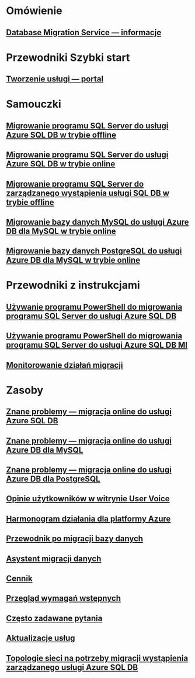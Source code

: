 # Omówienie
## [Database Migration Service — informacje](dms-overview.md)

# Przewodniki Szybki start
## [Tworzenie usługi — portal](quickstart-create-data-migration-service-portal.md)

# Samouczki
## [Migrowanie programu SQL Server do usługi Azure SQL DB w trybie offline](tutorial-sql-server-to-azure-sql.md)
## [Migrowanie programu SQL Server do usługi Azure SQL DB w trybie online](tutorial-sql-server-azure-sql-online.md)
## [Migrowanie programu SQL Server do zarządzanego wystąpienia usługi SQL DB w trybie offline](tutorial-sql-server-to-managed-instance.md)
## [Migrowanie bazy danych MySQL do usługi Azure DB dla MySQL w trybie online](tutorial-mysql-azure-mysql-online.md)
## [Migrowanie bazy danych PostgreSQL do usługi Azure DB dla MySQL w trybie online](tutorial-postgresql-azure-postgresql-online.md)

# Przewodniki z instrukcjami
## [Używanie programu PowerShell do migrowania programu SQL Server do usługi Azure SQL DB](howto-sql-server-to-azure-sql-powershell.md)
## [Używanie programu PowerShell do migrowania programu SQL Server do usługi Azure SQL DB MI](howto-sql-server-to-azure-sql-mi-powershell.md)
## [Monitorowanie działań migracji](how-to-monitor-migration-activity.md)

# Zasoby
## [Znane problemy — migracja online do usługi Azure SQL DB](known-issues-azure-sql-online.md)
## [Znane problemy — migracja online do usługi Azure DB dla MySQL](known-issues-azure-mysql-online.md)
## [Znane problemy — migracja online do usługi Azure DB dla PostgreSQL](known-issues-azure-postgresql-online.md)
## [Opinie użytkowników w witrynie User Voice](https://feedback.azure.com/forums/906100-azure-database-migration-service)
## [Harmonogram działania dla platformy Azure](https://azure.microsoft.com/roadmap/)
## [Przewodnik po migracji bazy danych](https://aka.ms/datamigration)
## [Asystent migracji danych](https://aka.ms/dma)
## [Cennik](https://aka.ms/dms-pricing)
## [Przegląd wymagań wstępnych](pre-reqs.md)
## [Często zadawane pytania](faq.md)
## [Aktualizacje usług](https://azure.microsoft.com/updates/?product=database-migration)
## [Topologie sieci na potrzeby migracji wystąpienia zarządzanego usługi Azure SQL DB](resource-network-topologies.md)
